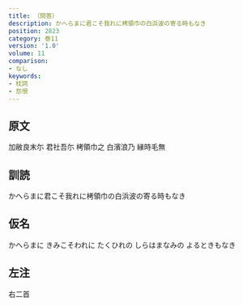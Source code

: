 ```yaml
---
title: （問答）
description: かへらまに君こそ我れに栲領巾の白浜波の寄る時もなき
position: 2823
category: 巻11
version: '1.0'
volume: 11
comparison:
- なし
keywords:
- 枕詞
- 怨恨
---
```


## 原文

加敝良末尓 君社吾尓 栲領巾之 白濱浪乃 縁時毛無

## 訓読

かへらまに君こそ我れに栲領巾の白浜波の寄る時もなき

## 仮名

かへらまに きみこそわれに たくひれの しらはまなみの よるときもなき

## 左注

右二首
